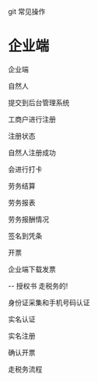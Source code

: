 git 常见操作



# 企业端





企业端

自然人



提交到后台管理系统



工商户进行注册

注册状态



自然人注册成功



会进行打卡



劳务结算



劳务报表



劳务报酬情况



签名到凭条



开票



企业端下载发票



-- 授权书  走税务的!

身份证采集和手机号码认证



实名认证





实名注册

确认开票

走税务流程











